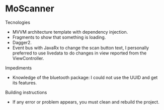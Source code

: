 # MoScanner

Tecnologies
- MVVM architecture template with dependency injection.
- Fragments to show that something is loading.
- Dagger2.
- Event bus with JavaRx to change the scan button text, I personally preferred to use livedata to do changes in view reported from the ViewController.

Impediments
- Knowledge of the bluetooth package: I could not use the UUID and get its features.

Building instructions
- If any error or problem appears, you must clean and rebuild the project. 
